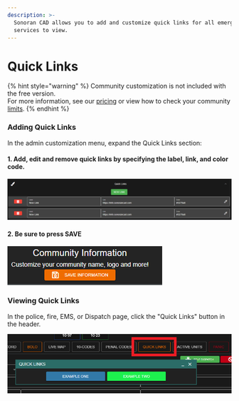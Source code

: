 ```yaml
---
description: >-
  Sonoran CAD allows you to add and customize quick links for all emergency
  services to view.
---
```


# Quick Links

{% hint style="warning" %}
Community customization is not included with the free version.\
For more information, see our [pricing](../../pricing/faq/) or view how to check your community [limits](../getting-started/view-your-limits.md).
{% endhint %}

### Adding Quick Links

In the admin customization menu, expand the Quick Links section:

#### 1. Add, edit and remove quick links by specifying the label, link, and color code.

![Sonoran CAD's quick link customization panel](<../../.gitbook/assets/image (18).png>)

#### 2. Be sure to press SAVE

![Save Quick Links](<../../.gitbook/assets/image (19).png>)

### Viewing Quick Links

In the police, fire, EMS, or Dispatch page, click the "Quick Links" button in the header.

![Sonoran CAD Quick Links Page](<../../.gitbook/assets/image (20).png>)
